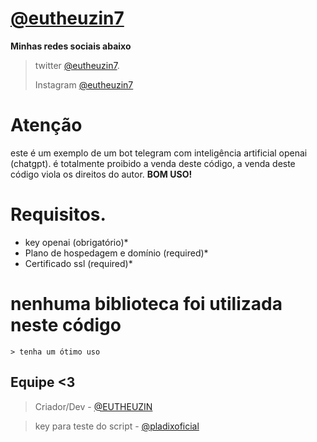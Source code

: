 # **[@eutheuzin7](https://github.com/eutheuzin7)**
**Minhas redes sociais abaixo**

> twitter [@eutheuzin7](https://twitter.com/eutheuzin7).
> 
> Instagram [@eutheuzin7](https://instagram.com/eutheuzin7)

# Atenção
este é um exemplo de um bot telegram com inteligência artificial openai (chatgpt). é totalmente proibido a venda deste código, a venda deste código viola os direitos do autor. **BOM USO!**

# Requisitos.
- key openai (obrigatório)*
- Plano de hospedagem e domínio (required)*
- Certificado ssl (required)*

# nenhuma biblioteca foi utilizada neste código
```
> tenha um ótimo uso
```

## Equipe <3
> Criador/Dev - [@EUTHEUZIN](https://t.me/EUTHEUZIN)

> key para teste do script - [@pladixoficial](https://t.me/pladixoficial)
